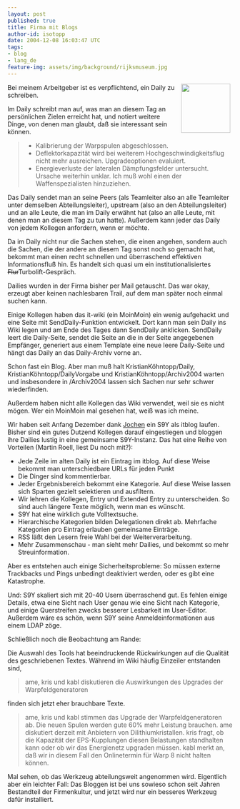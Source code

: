 ```yaml
---
layout: post
published: true
title: Firma mit Blogs
author-id: isotopp
date: 2004-12-08 16:03:47 UTC
tags:
- blog
- lang_de
feature-img: assets/img/background/rijksmuseum.jpg
---
```

<img width='110' height='110' border='0' hspace='5' align='right' src='/uploads/s9y_logo.serendipityThumb.png' alt='' /> Bei meinem Arbeitgeber ist es verpflichtend, ein Daily zu schreiben.

Im Daily schreibt man auf, was man an diesem Tag an persönlichen Zielen erreicht hat, und notiert weitere Dinge, von denen man glaubt, daß sie interessant sein können. <blockquote><ul><li>Kalibrierung der Warpspulen abgeschlossen.</li><li>Deflektorkapazität wird bei weiterem Hochgeschwindigkeitsflug nicht mehr ausreichen. Upgradeoptionen evaluiert.</li><li>Energieverluste der lateralen Dämpfungsfelder untersucht. Ursache weiterhin unklar. Ich muß wohl einen der Waffenspezialisten hinzuziehen.</li></ul></blockquote> Das Daily sendet man an seine Peers (als Teamleiter also an alle Teamleiter unter demselben Abteilungsleiter), upstream (also an den Abteilungsleiter) und an alle Leute, die man im Daily erwähnt hat (also an alle Leute, mit denen man an diesem Tag zu tun hatte). Außerdem kann jeder das Daily von jedem Kollegen anfordern, wenn er möchte.



Da im Daily nicht nur die Sachen stehen, die einen angehen, sondern auch die Sachen, die der andere an diesem Tag sonst noch so gemacht hat, bekommt man einen recht schnellen und überraschend effektiven Informationsfluß hin. Es handelt sich quasi um ein institutionalisiertes <strike>Flur</strike>Turbolift-Gespräch.

Dailies wurden in der Firma bisher per Mail getauscht. Das war okay, erzeugt aber keinen nachlesbaren Trail, auf dem man später noch einmal suchen kann.

Einige Kollegen haben das it-wiki (ein MoinMoin) ein wenig aufgehackt und eine Seite mit SendDaily-Funktion entwickelt. Dort kann man sein Daily ins Wiki legen und am Ende des Tages dann SendDaily anklicken. SendDaily leert die Daily-Seite, sendet die Seite an die in der Seite angegebenen Empfänger, generiert aus einem Template eine neue leere Daily-Seite und hängt das Daily an das Daily-Archiv vorne an.

Schon fast ein Blog. Aber man muß halt KristianKöhntopp/Daily, KristianKöhntopp/DailyVorgabe und KristianKöhntopp/Archiv2004 warten und insbesondere in /Archiv2004 lassen sich Sachen nur sehr schwer wiederfinden.

Außerdem haben nicht alle Kollegen das Wiki verwendet, weil sie es nicht mögen. Wer ein MoinMoin mal gesehen hat, weiß was ich meine.

Wir haben seit Anfang Dezember dank <a href="http://www.jochen-lillich.de/">Jochen</a> ein S9Y als itblog laufen. Bisher sind ein gutes Dutzend Kollegen darauf eingestiegen und bloggen ihre Dailies lustig in eine gemeinsame S9Y-Instanz. Das hat eine Reihe von Vorteilen (Martin Roell, liest Du noch mit?): <ul><li>Jede Zeile im alten Daily ist ein Eintrag im itblog. Auf diese Weise bekommt man unterschiedbare URLs für jeden Punkt</li><li>Die Dinger sind kommentierbar.</li><li>Jeder Ergebnisbereich bekommt eine Kategorie. Auf diese Weise lassen sich Sparten gezielt selektieren und ausfiltern.</li><li>Wir lehren die Kollegen, Entry und Extended Entry zu unterscheiden. So sind auch längere Texte möglich, wenn man es wünscht.</li><li>S9Y hat eine wirklich gute Volltextsuche.</li><li>Hierarchische Kategorien bilden Delegationen direkt ab. Mehrfache Kategorien pro Eintrag erlauben gemeinsame Einträge.</li><li>RSS läßt den Lesern freie Wahl bei der Weiterverarbeitung.</li><li>Mehr Zusammenschau - man sieht mehr Dailies, und bekommt so mehr Streuinformation.</li></ul>

Aber es entstehen auch einige Sicherheitsprobleme: So müssen externe Trackbacks und Pings unbedingt deaktiviert werden, oder es gibt eine Katastrophe. 

Und: S9Y skaliert sich mit 20-40 Usern überraschend gut. Es fehlen einige Details, etwa eine Sicht nach User genau wie eine Sicht nach Kategorie, und einige Querstreifen zwecks besserer Lesbarkeit im User-Editor. Außerdem wäre es schön, wenn S9Y seine Anmeldeinformationen aus einem LDAP zöge.

Schließlich noch die Beobachtung am Rande:

Die Auswahl des Tools hat beeindruckende Rückwirkungen auf die Qualität des geschriebenen Textes. Während im Wiki häufig Einzeiler entstanden sind,<blockquote>ame, kris und kabl diskutieren die Auswirkungen des Upgrades der Warpfeldgeneratoren</blockquote>finden sich jetzt eher brauchbare Texte.<blockquote>ame, kris und kabl stimmen das Upgrade der Warpfeldgeneratoren ab. Die neuen Spulen werden gute 60% mehr Leistung brauchen. ame diskutiert derzeit mit Anbietern von Dilithiumkristallen. kris fragt, ob die Kapazität der EPS-Kupplungen diesen Belastungen standhalten kann oder ob wir das Energienetz upgraden müssen. kabl merkt an, daß wir in diesem Fall den Onlinetermin für Warp 8 nicht halten können.</blockquote> Mal sehen, ob das Werkzeug abteilungsweit angenommen wird. Eigentlich aber ein leichter Fall: Das Bloggen ist bei uns sowieso schon seit Jahren Bestandteil der Firmenkultur, und jetzt wird nur ein besseres Werkzeug dafür installiert.
